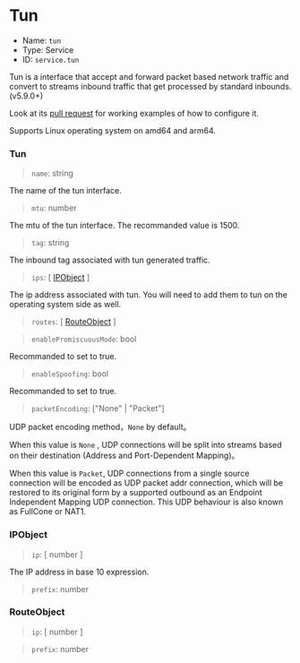 # Tun
* Name: `tun`
* Type: Service
* ID: `service.tun`

Tun is a interface that accept and forward packet based network traffic and convert to streams inbound traffic that get processed by standard inbounds. (v5.9.0+)

Look at its [pull request](https://github.com/v2fly/v2ray-core/pull/2541) for working examples of how to configure it.

Supports Linux operating system on amd64 and arm64.

### Tun

> `name`: string

The name of the tun interface.

> `mtu`: number

The mtu of the tun interface. The recommanded value is 1500.

> `tag`: string

The inbound tag associated with tun generated traffic.

> `ips`: [ [IPObject](#IPObject) ]

The ip address associated with tun. You will need to add them to tun on the operating system side as well.

> `routes`: [ [RouteObject](#RouteObject) ]


> `enablePromiscuousMode`: bool

Recommanded to set to true.

> `enableSpoofing`: bool

Recommanded to set to true.

> `packetEncoding`:  \["None" | "Packet"\]

UDP packet encoding method，`None` by default。

When this value is `None` , UDP connections will be split into streams based on their destination (Address and Port-Dependent Mapping)。

When this value is `Packet`, UDP connections from a single source connection will be encoded as UDP packet addr connection, which will be restored to its original form by a supported outbound as an Endpoint Independent Mapping UDP connection.
This UDP behaviour is also known as FullCone or NAT1.


### IPObject

> `ip`: [ number ]

The IP address in base 10 expression.

> `prefix`: number

### RouteObject

> `ip`: [ number ]

> `prefix`: number
